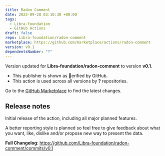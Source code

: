 ```yaml
---
title: Radon Comment
date: 2023-09-28 03:10:30 +00:00
tags:
  - Libra-foundation
  - GitHub Actions
draft: false
repo: Libra-foundation/radon-comment
marketplace: https://github.com/marketplace/actions/radon-comment
version: v0.1
dependentsNumber: "?"
---
```



Version updated for **Libra-foundation/radon-comment** to version **v0.1**.
- This publisher is shown as erified by GitHub.
- This action is used across all versions by **?** repositories.

Go to the [GitHub Marketplace](https://github.com/marketplace/actions/radon-comment) to find the latest changes.

## Release notes

Initial release of the action, including all major planned features.

A better reporting style is planned so feel free to give feedback about what you want, like, dislike and/or propose new way to present the data.

**Full Changelog**: https://github.com/Libra-foundation/radon-comment/commits/v0.1
